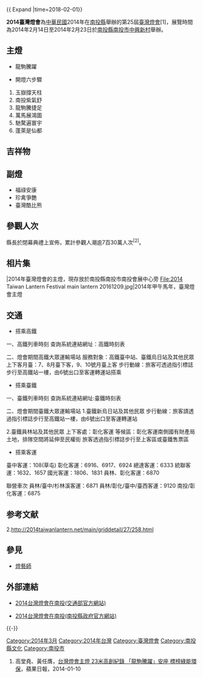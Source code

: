 {{ Expand |time=2018-02-01}}

**2014臺灣燈會**為[中華民國](../Page/中華民國.md "wikilink")2014年在[南投縣](../Page/南投縣.md "wikilink")舉辦的第25屆[臺灣燈會](https://zh.wikipedia.org/wiki/臺灣燈會 "wikilink")\[1\]，展覽時間為2014年2月14日至2014年2月23日於[南投縣](../Page/南投縣.md "wikilink")[南投市](https://zh.wikipedia.org/wiki/南投市 "wikilink")[中興新村](../Page/中興新村.md "wikilink")舉辦。

## 主燈

  - 龍駒騰躍

<!-- end list -->

  - 開燈六步驟

<!-- end list -->

1.  玉嶽撐天柱
2.  南投紫氣舒
3.  龍駒騰捷足
4.  萬馬展鴻圖
5.  馳騖遍寰宇
6.  蓬萊是仙都

## 吉祥物

## 副燈

  - 福祿安康
  - 珍禽爭艷
  - 臺灣酷比熊

## 參觀人次

縣長於閉幕典禮上宣佈，累計參觀人潮逾7百30萬人次<sup>\[2\]</sup>。

## 相片集

|2014年臺灣燈會的主燈，現存放於南投縣南投市南投會展中心旁 <File:2014> Taiwan Lantern Festival main lantern 20161209.jpg|2014年甲午馬年，臺灣燈會主燈

## 交通

  - 搭乘高鐵

一、高鐵列車時刻 查詢系統連結網址：高鐵時刻表

二、燈會期間高鐵大眾運輸場站 服務對象：高鐵臺中站、臺鐵烏日站及其他民眾 上下客月臺：7、8月臺下客，9、10號月臺上客 步行動線：旅客可透過指引標誌步行至高鐵站一樓，由6號出口至客運轉運站搭乘

  - 搭乘臺鐵

一、臺鐵列車時刻 查詢系統連結網址:臺鐵時刻表

二、燈會期間臺鐵大眾運輸場站 1.臺鐵新烏日站及其他民眾 步行動線：旅客請透過指引標誌步行至高鐵站一樓，由6號出口至客運轉運站

2.臺鐵員林站及其他民眾 上下客處：彰化客運 等候區：彰化客運南側國有財產局土地，排隊空間將延伸至民權街 旅客透過指引標誌步行至上客區或臺鐵售票區

  - 搭乘客運

臺中客運：108(草屯) 彰化客運：6916、6917、6924 總達客運：6333 統聯客運：1632、1657 國光客運：1806、1831 員林、彰化客運：6870

聯營車次 員林/臺中/杉林溪客運：6871 員林/彰化/臺中/臺西客運：9120 南投/彰化客運：6875

## 参考文献

2.http://2014taiwanlantern.net/main/griddetail/27/258.html

## 參見

  - [燈藝師](../Page/燈藝師.md "wikilink")

## 外部連結

  - [2014台灣燈會在南投(交通部官方網站)](http://taiwanlantern.taiwan.net.tw/2014TaiwanLantern/)

  - [2014台灣燈會在南投(南投縣政府官方網站)](http://2014taiwanlantern.net/)

{{-}}

[Category:2014年3月](https://zh.wikipedia.org/wiki/Category:2014年3月 "wikilink") [Category:2014年台灣](https://zh.wikipedia.org/wiki/Category:2014年台灣 "wikilink") [Category:臺灣燈會](https://zh.wikipedia.org/wiki/Category:臺灣燈會 "wikilink") [Category:南投縣文化](https://zh.wikipedia.org/wiki/Category:南投縣文化 "wikilink") [Category:南投市](https://zh.wikipedia.org/wiki/Category:南投市 "wikilink")

1.  高堂堯、黃任膺，[台灣燈會主燈 23米高創紀錄 「龍駒騰躍」安座 標榜綠能環保](https://tw.appledaily.com/headline/daily/20140110/35568745)，蘋果日報，2014-01-10